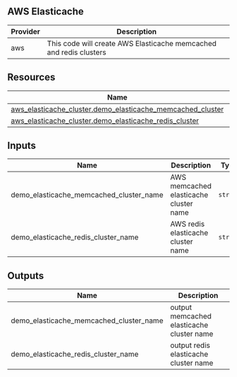 ## AWS Elasticache

| Provider | Description |
|------|---------|
| aws | This code will create AWS Elasticache memcached and redis clusters |

## Resources

| Name | Type |
|------|------|
| [aws_elasticache_cluster.demo_elasticache_memcached_cluster](https://registry.terraform.io/providers/hashicorp/aws/latest/docs/resources/elasticache_cluster) | resource |
| [aws_elasticache_cluster.demo_elasticache_redis_cluster](https://registry.terraform.io/providers/hashicorp/aws/latest/docs/resources/elasticache_cluster) | resource |

## Inputs

| Name | Description | Type | Default | Required |
|------|-------------|------|---------|:--------:|
| demo_elasticache_memcached_cluster_name | AWS memcached elasticache cluster name | `string` | `""` | yes |
| demo_elasticache_redis_cluster_name | AWS redis elasticache cluster name | `string` | `""` | yes |

## Outputs

| Name | Description |
|------|-------------|
| demo_elasticache_memcached_cluster_name | output memcached elasticache cluster name |
| demo_elasticache_redis_cluster_name | output redis elasticache cluster name |